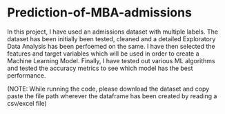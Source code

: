 # Prediction-of-MBA-admissions

In this project, I have used an admissions dataset with multiple labels. 
The dataset has been initially been tested, cleaned and a detailed Exploratory Data Analysis has been perfoemed on the same. 
I have then selected the features and target variables which will be used in order to create a Machine Learning Model.
Finally, I have tested out various ML algorithms and tested the accuracy metrics to see which model has the best performance. 

(NOTE: While running the code, please download the dataset and copy paste the file path wherever the dataframe has been created by reading a csv/excel file)


